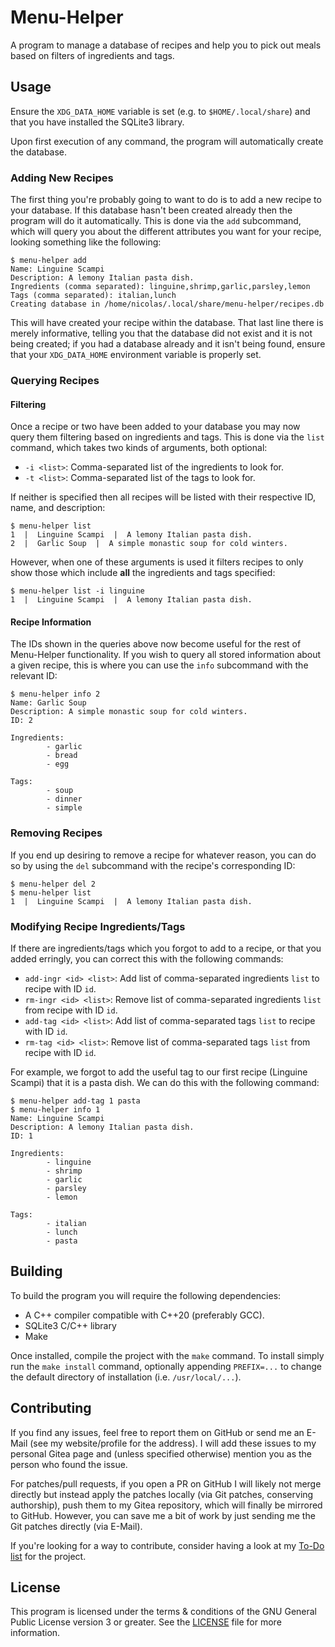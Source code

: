 # Menu-Helper

A program to manage a database of recipes and help you to pick out meals based
on filters of ingredients and tags.

## Usage

Ensure the `XDG_DATA_HOME` variable is set (e.g. to `$HOME/.local/share`) and
that you have installed the SQLite3 library.

Upon first execution of any command, the program will automatically create the
database.

### Adding New Recipes

The first thing you're probably going to want to do is to add a new recipe to
your database. If this database hasn't been created already then the program
will do it automatically. This is done via the `add` subcommand, which will
query you about the different attributes you want for your recipe, looking
something like the following:

```console
$ menu-helper add
Name: Linguine Scampi
Description: A lemony Italian pasta dish.
Ingredients (comma separated): linguine,shrimp,garlic,parsley,lemon
Tags (comma separated): italian,lunch
Creating database in /home/nicolas/.local/share/menu-helper/recipes.db
```

This will have created your recipe within the database. That last line there is
merely informative, telling you that the database did not exist and it is not
being created; if you had a database already and it isn't being found, ensure
that your `XDG_DATA_HOME` environment variable is properly set.

### Querying Recipes

#### Filtering

Once a recipe or two have been added to your database you may now query them
filtering based on ingredients and tags. This is done via the `list` command,
which takes two kinds of arguments, both optional:

- `-i <list>`: Comma-separated list of the ingredients to look for.
- `-t <list>`: Comma-separated list of the tags to look for.

If neither is specified then all recipes will be listed with their respective
ID, name, and description:

```console
$ menu-helper list
1  |  Linguine Scampi  |  A lemony Italian pasta dish.
2  |  Garlic Soup  |  A simple monastic soup for cold winters.
```

However, when one of these arguments is used it filters recipes to only show
those which include __all__ the ingredients and tags specified:

```console
$ menu-helper list -i linguine
1  |  Linguine Scampi  |  A lemony Italian pasta dish.
```

#### Recipe Information

The IDs shown in the queries above now become useful for the rest of
Menu-Helper functionality. If you wish to query all stored information about a
given recipe, this is where you can use the `info` subcommand with the relevant
ID:

```console
$ menu-helper info 2
Name: Garlic Soup
Description: A simple monastic soup for cold winters.
ID: 2

Ingredients:
        - garlic
        - bread
        - egg

Tags:
        - soup
        - dinner
        - simple

```

### Removing Recipes

If you end up desiring to remove a recipe for whatever reason, you can do so by
using the `del` subcommand with the recipe's corresponding ID:

```console
$ menu-helper del 2
$ menu-helper list
1  |  Linguine Scampi  |  A lemony Italian pasta dish.
```

### Modifying Recipe Ingredients/Tags

If there are ingredients/tags which you forgot to add to a recipe, or that you
added erringly, you can correct this with the following commands:

- `add-ingr <id> <list>`: Add list of comma-separated ingredients `list` to
  recipe with ID `id`.
- `rm-ingr <id> <list>`: Remove list of comma-separated ingredients `list` from
  recipe with ID `id`.
- `add-tag <id> <list>`: Add list of comma-separated tags `list` to recipe with
  ID `id`.
- `rm-tag <id> <list>`: Remove list of comma-separated tags `list` from recipe
  with ID `id`.

For example, we forgot to add the useful tag to our first recipe (Linguine
Scampi) that it is a pasta dish. We can do this with the following command:

```console
$ menu-helper add-tag 1 pasta
$ menu-helper info 1
Name: Linguine Scampi
Description: A lemony Italian pasta dish.
ID: 1

Ingredients:
        - linguine
        - shrimp
        - garlic
        - parsley
        - lemon

Tags:
        - italian
        - lunch
        - pasta

```

## Building

To build the program you will require the following dependencies:

- A C++ compiler compatible with C++20 (preferably GCC).
- SQLite3 C/C++ library
- Make

Once installed, compile the project with the `make` command. To install simply
run the `make install` command, optionally appending `PREFIX=...` to change the
default directory of installation (i.e. `/usr/local/...`).

## Contributing

If you find any issues, feel free to report them on GitHub or send me an E-Mail
(see my website/profile for the address). I will add these issues to my personal
Gitea page and (unless specified otherwise) mention you as the person who found
the issue.

For patches/pull requests, if you open a PR on GitHub I will likely not merge
directly but instead apply the patches locally (via Git patches, conserving
authorship), push them to my Gitea repository, which will finally be mirrored to
GitHub. However, you can save me a bit of work by just sending me the Git
patches directly (via E-Mail).

If you're looking for a way to contribute, consider having a look at my [To-Do
list](/TODO.md) for the project.

## License

This program is licensed under the terms & conditions of the GNU General Public
License version 3 or greater. See the [LICENSE](/LICENSE) file for more
information.
